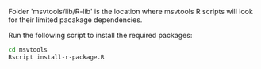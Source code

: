 
Folder 'msvtools/lib/R-lib' is the location where
msvtools R scripts will look for their limited pacakage dependencies.

Run the following script to install the required packages:

```sh
cd msvtools
Rscript install-r-package.R
```
